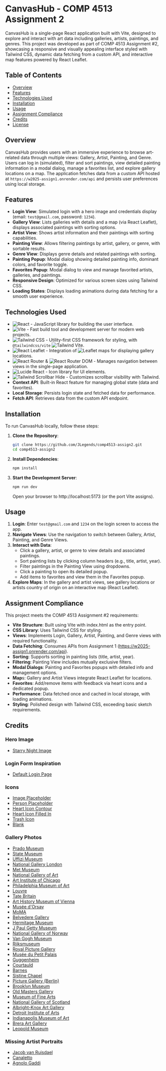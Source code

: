 
# CanvasHub - COMP 4513 Assignment 2

CanvasHub is a single-page React application built with Vite, designed to explore and interact with art data including galleries, artists, paintings, and genres. This project was developed as part of COMP 4513 Assignment #2, showcasing a responsive and visually appealing interface styled with Tailwind CSS, dynamic data fetching from a custom API, and interactive map features powered by React Leaflet.
## Table of Contents
- [Overview](#overview)
- [Features](#features)
- [Technologies Used](#technologies-used)
- [Installation](#installation)
- [Usage](#usage)
- [Assignment Compliance](#assignment-compliance)
- [Credits](#credits)
- [License](#license)

## Overview
CanvasHub provides users with an immersive experience to browse art-related data through multiple views: Gallery, Artist, Painting, and Genre. Users can log in (simulated), filter and sort paintings, view detailed painting information in a modal dialog, manage a favorites list, and explore gallery locations on a map. The application fetches data from a custom API hosted at `https://w2025-assign1.onrender.com/api` and persists user preferences using local storage.

## Features
- **Login View**: Simulated login with a hero image and credentials display (email: `test@gmail.com`, password: `1234`).
- **Gallery View**: Lists galleries with details and a map (via React Leaflet), displays associated paintings with sorting options.
- **Artist View**: Shows artist information and their paintings with sorting capabilities.
- **Painting View**: Allows filtering paintings by artist, gallery, or genre, with sortable results.
- **Genre View**: Displays genre details and related paintings with sorting.
- **Painting Popup**: Modal dialog showing detailed painting info, dominant colors, and favorite toggle.
- **Favorites Popup**: Modal dialog to view and manage favorited artists, galleries, and paintings.
- **Responsive Design**: Optimized for various screen sizes using Tailwind CSS.
- **Loading States**: Displays loading animations during data fetching for a smooth user experience.

## Technologies Used
- ![React](https://img.shields.io/badge/React-19.0.0--rc.1-blue) - JavaScript library for building the user interface.
- ![Vite](https://img.shields.io/badge/Vite-6.2.2-green) - Fast build tool and development server for modern web projects.
- ![Tailwind CSS](https://img.shields.io/badge/Tailwind%20CSS-4.0.15-teal) - Utility-first CSS framework for styling, with `@tailwindcss/vite` ![Tailwind Vite](https://img.shields.io/badge/Tailwind%20Vite-4.0.14-teal).
- ![React Leaflet](https://img.shields.io/badge/React%20Leaflet-5.0.0--rc.2-orange) - Integration of ![Leaflet](https://img.shields.io/badge/Leaflet-1.9.4-orange) maps for displaying gallery locations.
- ![React Router](https://img.shields.io/badge/React%20Router-7.4.0-purple) & ![React Router DOM](https://img.shields.io/badge/React%20Router%20DOM-7.4.0-purple) - Manages navigation between views in the single-page application.
- ![Lucide React](https://img.shields.io/badge/Lucide%20React-0.483.0-pink) - Icon library for UI elements.
- ![Tailwind Scrollbar Hide](https://img.shields.io/badge/Tailwind%20Scrollbar%20Hide-2.0.0-cyan) - Customizes scrollbar visibility with Tailwind.
- **Context API**: Built-in React feature for managing global state (data and favorites).
- **Local Storage**: Persists login state and fetched data for performance.
- **Fetch API**: Retrieves data from the custom API endpoint.

## Installation
To run CanvasHub locally, follow these steps:

1. **Clone the Repository**:
   ```bash
   git clone https://github.com/JLegends/comp4513-assign2.git
   cd comp4513-assign2
   ```
2. **Install Dependencies**:
    ```bash
    npm install
    ```
3. **Start the Development Server**:
    ```bash
    npm run dev
    ```
    Open your browser to http://localhost:5173 (or the port Vite assigns).

## Usage
1. **Login**: Enter `test@gmail.com` and `1234` on the login screen to access the app.
2. **Navigate Views**: Use the navigation to switch between Gallery, Artist, Painting, and Genre Views.
3. **Interact with Data**:
    - Click a gallery, artist, or genre to view details and associated paintings.
    - Sort painting lists by clicking column headers (e.g., title, artist, year).
    - Filter paintings in the Painting View using dropdowns.
    - Click a painting to open its detailed popup.
    - Add items to favorites and view them in the Favorites popup.
4. **Explore Maps**: In the gallery and artist views, see gallery locations or artists country of origin on an interactive map (React Leaflet).

## Assignment Compliance
This project meets the COMP 4513 Assignment #2 requirements:
- **Vite Structure**: Built using Vite with index.html as the entry point.
- **CSS Library**: Uses Tailwind CSS for styling.
- **Views**: Implements Login, Gallery, Artist, Painting, and Genre views with required functionality.
- **Data Fetching**: Consumes APIs from Assignment 1 (https://w2025-assign1.onrender.com/api).
- **Sorting**: Supports sorting in painting lists (title, artist, year).
- **Filtering**: Painting View includes mutually exclusive filters.
- **Modal Dialogs**: Painting and Favorites popups with detailed info and management options.
- **Map**s: Gallery and Artist Views integrate React Leaflet for locations.
- **Favorites**: Add/remove items with feedback via heart icons and a dedicated popup.
- **Performance**: Data fetched once and cached in local storage, with loading animations.
- **Styling**: Polished design with Tailwind CSS, exceeding basic sketch requirements.

## Credits
### Hero Image
- [Starry Night Image](https://sanctuarymentalhealth.org/2021/03/04/the-starry-night/)

### Login Form Inspiration
- [Default Login Page](https://flowbite.com/blocks/marketing/login/)

### Icons
- [Image Placeholder](https://fonts.google.com/icons?selected=Material+Symbols+Outlined:image:FILL@0;wght@400;GRAD@0;opsz@24&icon.query=image&icon.size=24&icon.color=%236A7283)
- [Person Placeholder](https://fonts.google.com/icons?selected=Material+Symbols+Outlined:person:FILL@0;wght@400;GRAD@0;opsz@24&icon.query=profi&icon.size=24&icon.color=%236A7283)
- [Heart Icon Contour](https://fonts.google.com/icons?selected=Material+Symbols+Outlined:favorite:FILL@0;wght@400;GRAD@0;opsz@24&icon.query=Heart&icon.size=24&icon.color=%236A7283)
- [Heart Icon Filled In](https://fonts.google.com/icons?selected=Material+Symbols+Outlined:favorite:FILL@1;wght@400;GRAD@0;opsz@24&icon.query=Heart&icon.size=24&icon.color=%23e3e3e3)
- [Trash Icon](https://fonts.google.com/icons?selected=Material+Symbols+Outlined:delete:FILL@0;wght@400;GRAD@0;opsz@24&icon.query=trash&icon.size=24&icon.color=%23FFFFFF)
- [Blank](https://imgur.com/gallery/blank-transparent-png-Y1x2s41)

### Gallery Photos
- [Prado Museum](https://www.google.com/url?sa=i&url=https%3A%2F%2Fwww.booking.com%2Fattractions%2Fes%2Fprsyzqcx5dhn-prado-museum-skip-the-line-admission.en-gb.html&psig=AOvVaw0yFAHhUr-IqCbEpbzqJjYR&ust=1742626826721000&source=images&cd=vfe&opi=89978449&ved=0CBQQjRxqFwoTCLj75PnMmowDFQAAAAAdAAAAABAP)
- [State Museum](https://www.google.com/url?sa=i&url=https%3A%2F%2Fen.wikipedia.org%2Fwiki%2FStaatliche_Museen_zu_Berlin&psig=AOvVaw2BCZZClVfIfg3FX7kvLyEG&ust=1742626667865000&source=images&cd=vfe&opi=89978449&ved=0CBQQjRxqFwoTCLiUmq7MmowDFQAAAAAdAAAAABAO)
- [Uffizi Museum](https://lovefromtuscany.com/wp-content/uploads/2019/02/gallery-1803525_1280-1024x768.jpg)
- [National Gallery London](https://www.nationalgallery.org.uk/media/4pjlkodd/plan-your-visit-crop-photoshop.jpg?rxy=0.6015037593984962,0.4844054580896686&width=1150&height=640&v=1db6b42cbcfd310)
- [Met Museum](https://engage.metmuseum.org/media/f14c3uuo/assets__ga__locations__met-fifth-ave.jpg?anchor=center&mode=crop&quality=80&width=600&height=400&rnd=132599299305800000)
- [National Gallery of Art](https://www.nga.gov/content/dam/ngaweb/press/2021/tickets-no-longer-required/card-west-building.jpg)
- [Art Institute of Chicago](https://static01.nyt.com/images/2024/09/11/multimedia/CHICAGO-ART-01-cwgb/CHICAGO-ART-01-cwgb-mediumSquareAt3X.jpg)
- [Philadelphia Museum of Art](https://content.presspage.com/uploads/1935/7016f566-3047-4295-8b72-ebe9a50407b6/1920_2023-05-31-tt-088.jpg?10000)
- [Louvre](https://www.theartlifegallery.com/blog/wp-content/uploads/2023/08/Image-01-1.jpg)
- [Tate Britain](https://upload.wikimedia.org/wikipedia/commons/c/c0/Tate_Britain_%285822081512%29_%282%29.jpg)
- [Art History Museum of Vienna](https://upload.wikimedia.org/wikipedia/commons/c/c0/Tate_Britain_%285822081512%29_%282%29.jpg)
- [Musée d'Orsay](https://www.fattiretours.com/app/uploads/2022/03/paris-third-party-tours-musee-d-orsay-hero-slider-8-large.jpg)
- [MoMA](https://press.moma.org/wp-content/uploads/2023/06/01_MoMA_Photography-by-Brett-Beyer-2000x1359.jpg)
- [Belvedere Gallery](https://www.belvedere.at/sites/default/files/jart-images/_437475375137.jpg)
- [Hermitage Museum](https://www.justgorussia.co.uk/userfiles/images/pages/excursions/stpetersburg_hermitage/new_recommend_a_friend.jpg)
- [J Paul Getty Museum](https://www.1000museums.com/wp-content/uploads/2019/11/Getty-Center.jpg)
- [National Gallery of Norway](https://www.nasjonalmuseet.no/globalassets/bilder/lokaler/nye-nm/national-museum-of-norway_photo-iwan-baan_2.jpg)
- [Van Gogh Museum](https://www.nasjonalmuseet.no/globalassets/bilder/lokaler/nye-nm/national-museum-of-norway_photo-iwan-baan_2.jpg)
- [Rijksmuseum](https://www.rijksmuseum.nl/assets/fdd2733b-030d-46be-ac53-932f3b719e77?w=1920&h=1080&fx=3333&fy=2025&c=c454422478deb97d5028ef15fe8ee1444efc831752f549ed9579f8f86f2b6708)
- [Royal Picture Gallery](https://www.bb-belgravia.com/wp-content/uploads/sites/3/2020/09/404f885e0b35b4ff4f510c17e19bc814.jpg)
- [Musée du Petit Palais](https://cdn.paris.fr/eqpts-prod/2022/12/09/6f38ba91ce3ca671c3bee336051d5d7e.jpg)
- [Guggenheim](https://www.guggenheim.org/wp-content/uploads/2016/04/architecture-srgm-exterior-flavin-16-9-ratio-web.jpg)
- [Courtauld](https://courtauld.ac.uk/wp-content/uploads/2021/03/Somerset-House.jpg)
- [Barnes](https://images.adsttc.com/media/images/5018/2c05/28ba/0d48/2400/0915/large_jpg/stringio.jpg?1414557414)
- [Sistine Chapel](https://www.thetrainline.com/cms/media/4162/italy_rome_vatican-city.jpg?mode=crop&width=660&height=440&quality=70)
- [Picture Gallery (Berlin)](https://upload.wikimedia.org/wikipedia/commons/a/a9/Berlin%2C_Mitte%2C_Museumsinsel%2C_Alte_Nationalgalerie.jpg)
- [Brooklyn Museum](https://dynamic-media-cdn.tripadvisor.com/media/photo-o/10/0b/9e/97/the-facade-of-the-brooklyn.jpg?w=900&h=500&s=1)
- [Old Masters Gallery](https://dam.destination.one/1886669/af5eb34927fa29cafa0348580447127314b535bd489f20be81548cf5f12cdb7d/gema-ldegalerie-alte-meister-jpg.jpg)
- [Museum of Fine Arts](https://d1nn9x4fgzyvn4.cloudfront.net/inline-images/SC446013b_860x645.jpg)
- [National Gallery of Scotland](https://dynamic-media-cdn.tripadvisor.com/media/photo-o/2a/8c/c1/a2/the-national.jpg?w=900&h=500&s=1)
- [Albright-Knox Art Gallery](https://dynamic-media-cdn.tripadvisor.com/media/photo-o/09/43/48/69/the-museum-s-east-facade.jpg?w=1200&h=-1&s=1)
- [Detroit Institute of Arts](https://statebystatetravel.com/wp-content/uploads/2023/07/IMG_5107.jpg)
- [Indianapolis Museum of Art](https://assets.simpleviewinc.com/simpleview/image/upload/crm/demo/DMS_image_2573_d9b788ed-5056-854c-b6ab204c716641e1.jpg)
- [Brera Art Gallery](https://upload.wikimedia.org/wikipedia/commons/a/ac/Milan_-_Pinacoth%C3%A8que_de_Brera_-_Cour_int%C3%A9rieure.jpg)
- [Leopold Museum](https://upload.wikimedia.org/wikipedia/commons/4/43/Wien_07_Leopold_Museum_a.jpg)

### Missing Artist Portraits
- [Jacob van Ruisdael](https://dutch-art-reproductions.com/en/masters/jacob-van-ruisdael)
- [Canaletto](https://www.wikiart.org/en/canaletto)
- [Agnolo Gaddi](https://en.wikipedia.org/wiki/Agnolo_Gaddi)
